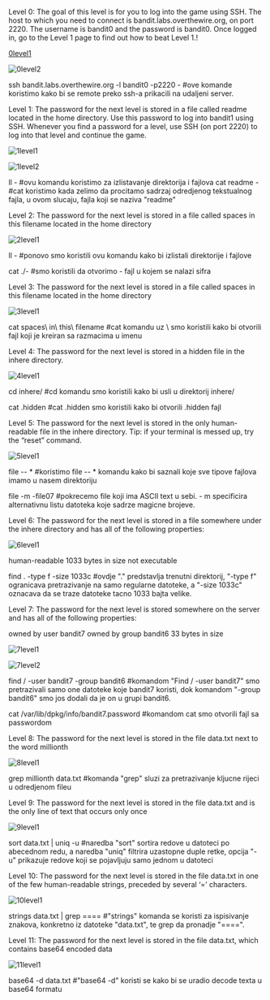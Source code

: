 Level 0: The goal of this level is for you to log into the game using SSH. The host to which you need to connect is bandit.labs.overthewire.org, on port 2220. The username is bandit0 and the password is bandit0. Once logged in, go to the Level 1 page to find out how to beat Level 1.!

[0level1](https://user-images.githubusercontent.com/59295000/221196917-42bda4d1-81c9-4a1e-8ada-203730b6060d.png)


![0level2](https://user-images.githubusercontent.com/59295000/221197146-3a223e72-4525-48a9-afba-86d50cfed3cf.png)


ssh bandit.labs.overthewire.org -l bandit0 -p2220 - #ove komande koristimo kako bi se remote preko ssh-a prikacili na udaljeni server. 

Level 1: The password for the next level is stored in a file called readme located in the home directory. Use this password to log into bandit1 using SSH. Whenever you find a password for a level, use SSH (on port 2220) to log into that level and continue the game.

![1level1](https://user-images.githubusercontent.com/59295000/221197195-25adba10-e180-4a20-b16e-400855342d57.png)

![1level2](https://user-images.githubusercontent.com/59295000/221197221-e1895f1e-a9e8-43ba-a65f-ea7b277b5be2.png)


ll - #ovu komandu koristimo za izlistavanje direktorija i fajlova
cat readme - #cat koristimo kada zelimo da procitamo sadrzaj odredjenog tekstualnog fajla, u ovom slucaju, fajla koji se naziva "readme"

Level 2: The password for the next level is stored in a file called spaces in this filename located in the home directory

![2level1](https://user-images.githubusercontent.com/59295000/221197310-b611df03-7f8b-4f56-9a4f-a5f513be6326.png)


ll - #ponovo smo koristili ovu komandu kako bi izlistali direktorije i fajlove

cat ./-  #smo koristili da otvorimo - fajl u kojem se nalazi sifra

Level 3: The password for the next level is stored in a file called spaces in this filename located in the home directory

![3level1](https://user-images.githubusercontent.com/59295000/221197371-f3a83af9-ec67-4aea-be34-c3ff3638de0c.png)

cat spaces\ in\ this\ filename #cat komandu uz \ smo koristili kako bi otvorili fajl koji je kreiran sa razmacima u imenu 

Level 4: The password for the next level is stored in a hidden file in the inhere directory.

![4level1](https://user-images.githubusercontent.com/59295000/221197449-5a948fa9-7023-44b6-a1fb-9f03f080f7b2.png)

cd inhere/ #cd komandu smo koristili kako bi usli u direktorij inhere/ 

cat .hidden #cat .hidden smo koristili kako bi otvorili .hidden fajl

Level 5: The password for the next level is stored in the only human-readable file in the inhere directory. Tip: if your terminal is messed up, try the “reset” command.

![5level1](https://user-images.githubusercontent.com/59295000/221197503-d301bdf1-84fd-478d-9854-10023c9cce36.png)

file -- *  #koristimo file -- * komandu kako bi saznali koje sve tipove fajlova imamo u nasem direktoriju

file -m -file07 #pokrecemo file koji ima ASCII text u sebi. - m specificira alternativnu listu datoteka koje sadrze magicne brojeve. 

Level 6: The password for the next level is stored in a file somewhere under the inhere directory and has all of the following properties:

![6level1](https://user-images.githubusercontent.com/59295000/221197539-d4a980ba-ea25-4072-94d4-b37a365238b2.png)

human-readable
1033 bytes in size
not executable

find . -type f -size 1033c  #ovdje "." predstavlja trenutni direktorij, "-type f" ogranicava pretrazivanje na samo regularne datoteke, a "-size 1033c" oznacava da se traze datoteke tacno 1033 bajta velike. 

Level 7: The password for the next level is stored somewhere on the server and has all of the following properties:

owned by user bandit7
owned by group bandit6
33 bytes in size

![7level1](https://user-images.githubusercontent.com/59295000/221197610-f114e727-cdfc-42c7-9e9b-050a1414e48b.png)

![7level2](https://user-images.githubusercontent.com/59295000/221197669-da887278-d0d4-4067-ae0d-8de930f841b9.png)


find / -user bandit7 -group bandit6 #komandom "Find / -user bandit7" smo pretrazivali samo one datoteke koje bandit7 koristi, dok komandom "-group bandit6" smo jos dodali da je on u grupi bandit6. 

cat /var/lib/dpkg/info/bandit7.password #komandom cat smo otvorili fajl sa passwordom

Level 8: The password for the next level is stored in the file data.txt next to the word millionth

![8level1](https://user-images.githubusercontent.com/59295000/221197694-5373c280-33d6-4989-adae-f2913fe5bd6f.png)

grep millionth data.txt #komanda "grep" sluzi za pretrazivanje kljucne rijeci u odredjenom fileu

Level 9: The password for the next level is stored in the file data.txt and is the only line of text that occurs only once

![9level1](https://user-images.githubusercontent.com/59295000/221197733-1c33eba2-f2a1-42f0-864e-f3e94bd1183c.png)

sort data.txt | uniq -u #naredba "sort" sortira redove u datoteci po abecednom redu, a naredba "uniq" filtrira uzastopne duple retke, opcija "-u" prikazuje redove koji se pojavljuju samo jednom u datoteci

Level 10: The password for the next level is stored in the file data.txt in one of the few human-readable strings, preceded by several ‘=’ characters.

![10level1](https://user-images.githubusercontent.com/59295000/221197780-dabbf547-183f-4a6e-af10-638337d02d3e.png)

strings data.txt | grep ====  #"strings" komanda se koristi za ispisivanje znakova, konkretno iz datoteke "data.txt", te grep da pronadje "====". 

Level 11: The password for the next level is stored in the file data.txt, which contains base64 encoded data

![11level1](https://user-images.githubusercontent.com/59295000/221290780-917653dc-d85f-4073-ba13-1ee5b030bd53.png)

base64 -d data.txt #"base64 -d" koristi se kako bi se uradio decode texta u base64 formatu 







 
